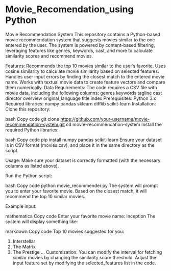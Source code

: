 # Movie_Recomendation_using Python
Movie Recommendation System
This repository contains a Python-based movie recommendation system that suggests movies similar to the one entered by the user. The system is powered by content-based filtering, leveraging features like genres, keywords, cast, and more to calculate similarity scores and recommend movies.

Features:
Recommends the top 10 movies similar to the user’s favorite.
Uses cosine similarity to calculate movie similarity based on selected features.
Handles user input errors by finding the closest match to the entered movie name.
Works with textual movie data to create feature vectors and compare them numerically.
Data Requirements:
The code requires a CSV file with movie data, including the following columns:
genres
keywords
tagline
cast
director
overview
original_language
title
index
Prerequisites:
Python 3.x
Required libraries:
numpy
pandas
sklearn
difflib
scikit-learn
Installation:
Clone this repository:

bash
Copy code
git clone https://github.com/your-username/movie-recommendation-system.git
cd movie-recommendation-system
Install the required Python libraries:

bash
Copy code
pip install numpy pandas scikit-learn
Ensure your dataset is in CSV format (movies.csv), and place it in the same directory as the script.

Usage:
Make sure your dataset is correctly formatted (with the necessary columns as listed above).

Run the Python script:

bash
Copy code
python movie_recommender.py
The system will prompt you to enter your favorite movie. Based on the closest match, it will recommend the top 10 similar movies.

Example input:

mathematica
Copy code
Enter your favorite movie name: Inception
The system will display something like:

markdown
Copy code
Top 10 movies suggested for you:
1. Interstellar
2. The Matrix
3. The Prestige
...
Customization:
You can modify the interval for fetching similar movies by changing the similarity score threshold.
Adjust the input feature set by modifying the selected_features list in the code.
